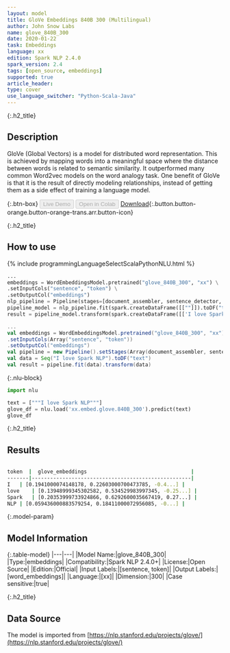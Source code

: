 ```yaml
---
layout: model
title: GloVe Embeddings 840B 300 (Multilingual)
author: John Snow Labs
name: glove_840B_300
date: 2020-01-22
task: Embeddings
language: xx
edition: Spark NLP 2.4.0
spark_version: 2.4
tags: [open_source, embeddings]
supported: true
article_header:
type: cover
use_language_switcher: "Python-Scala-Java"
---
```


{:.h2_title}
## Description
GloVe (Global Vectors) is a model for distributed word representation. This is achieved by mapping words into a meaningful space where the distance between words is related to semantic similarity. It outperformed many common Word2vec models on the word analogy task. One benefit of GloVe is that it is the result of directly modeling relationships, instead of getting them as a side effect of training a language model.

{:.btn-box}
<button class="button button-orange" disabled>Live Demo</button>
<button class="button button-orange" disabled>Open in Colab</button>
[Download](https://s3.amazonaws.com/auxdata.johnsnowlabs.com/public/models/glove_840B_300_xx_2.4.0_2.4_1579698926752.zip){:.button.button-orange.button-orange-trans.arr.button-icon}

{:.h2_title}
## How to use

<div class="tabs-box" markdown="1">

{% include programmingLanguageSelectScalaPythonNLU.html %}

```python
...
embeddings = WordEmbeddingsModel.pretrained("glove_840B_300", "xx") \
.setInputCols("sentence", "token") \
.setOutputCol("embeddings")
nlp_pipeline = Pipeline(stages=[document_assembler, sentence_detector, tokenizer, embeddings])
pipeline_model = nlp_pipeline.fit(spark.createDataFrame([[""]]).toDF("text"))
result = pipeline_model.transform(spark.createDataFrame([['I love Spark NLP']], ["text"]))
```

```scala
...
val embeddings = WordEmbeddingsModel.pretrained("glove_840B_300", "xx")
.setInputCols(Array("sentence", "token"))
.setOutputCol("embeddings")
val pipeline = new Pipeline().setStages(Array(document_assembler, sentence_detector, tokenizer, embeddings))
val data = Seq("I love Spark NLP").toDF("text")
val result = pipeline.fit(data).transform(data)
```

{:.nlu-block}
```python
import nlu

text = ["""I love Spark NLP"""]
glove_df = nlu.load('xx.embed.glove.840B_300').predict(text)
glove_df
```

</div>

{:.h2_title}
## Results
```bash

token  |  glove_embeddings                                  |
-------|----------------------------------------------------|
I	| [0.1941000074148178, 0.22603000700473785, -0.4...] |
love	| [0.13948999345302582, 0.534529983997345, -0.25...] |
Spark	| [0.20353999733924866, 0.6292600035667419, 0.27...] |
NLP	| [0.059436000883579254, 0.18411000072956085, -0...] |
```

{:.model-param}
## Model Information

{:.table-model}
|---|---|
|Model Name:|glove_840B_300|
|Type:|embeddings|
|Compatibility:|Spark NLP 2.4.0+|
|License:|Open Source|
|Edition:|Official|
|Input Labels:|[sentence, token]|
|Output Labels:|[word_embeddings]|
|Language:|[xx]|
|Dimension:|300|
|Case sensitive:|true|

{:.h2_title}
## Data Source
The model is imported from [https://nlp.stanford.edu/projects/glove/](https://nlp.stanford.edu/projects/glove/)
